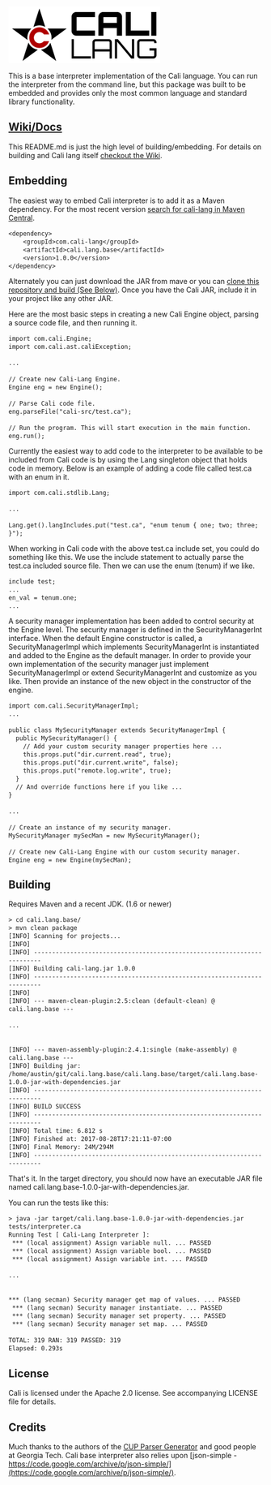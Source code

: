 ![alt tag](cali.lang.base/docs/img/logo.png)

This is a base interpreter implementation of the Cali language. You can run the interpreter from the command line, but this package was built to be embedded and provides only the most common language and standard library functionality.

## [Wiki/Docs](https://github.com/cali-lang/cali.lang.base/wiki)
This README.md is just the high level of building/embedding. For details on building and Cali lang itself [checkout the Wiki](https://github.com/cali-lang/cali.lang.base/wiki).


## Embedding

The easiest way to embed Cali interpreter is to add it as a Maven dependency. For the most recent version [search for cali-lang in Maven Central](https://search.maven.org/#search%7Cga%7C1%7Ccali-lang).

```
<dependency>
    <groupId>com.cali-lang</groupId>
    <artifactId>cali.lang.base</artifactId>
    <version>1.0.0</version>
</dependency>
```

Alternately you can just download the JAR from mave or you can [clone this repository and build (See Below)](#building). Once you have the Cali JAR, include it in your project like any other JAR.

Here are the most basic steps in creating a new Cali Engine object, parsing a source code file, and then running it.
```
import com.cali.Engine;
import com.cali.ast.caliException;

...

// Create new Cali-Lang Engine.
Engine eng = new Engine();

// Parse Cali code file.
eng.parseFile("cali-src/test.ca");

// Run the program. This will start execution in the main function.
eng.run();
```

Currently the easiest way to add code to the interpreter to be available
to be included from Cali code is by using the Lang singleton object that holds
code in memory. Below is an example of adding a code file called test.ca with an enum in it.

```
import com.cali.stdlib.Lang;

...

Lang.get().langIncludes.put("test.ca", "enum tenum { one; two; three; }");
```

When working in Cali code with the above test.ca include set, you could do something like this. We use the include statement to actually parse the test.ca included source file. Then we can use the enum (tenum) if we like.

```
include test;
...
en_val = tenum.one;
...
```

A security manager implementation has been added to control security at the Engine level. The security manager is defined in the SecurityManagerInt interface. When the default Engine constructor is called, a SecurityManagerImpl which implements SecurityManagerInt is instantiated and added to the Engine as the default manager. In order to provide your own implementation of the security manager just implement SecurityManagerImpl or extend SecurityManagerInt and customize as you like. Then provide an instance of the new object in the constructor of the engine.

```
import com.cali.SecurityManagerImpl;
...

public class MySecurityManager extends SecurityManagerImpl {
  public MySecurityManager() {
    // Add your custom security manager properties here ...
    this.props.put("dir.current.read", true);
    this.props.put("dir.current.write", false);
    this.props.put("remote.log.write", true);
  }
  // And override functions here if you like ...
}

...

// Create an instance of my security manager.
MySecurityManager mySecMan = new MySecurityManager();

// Create new Cali-Lang Engine with our custom security manager.
Engine eng = new Engine(mySecMan);
```

## Building
Requires Maven and a recent JDK. (1.6 or newer)

```
> cd cali.lang.base/
> mvn clean package
[INFO] Scanning for projects...
[INFO]                                                                         
[INFO] ------------------------------------------------------------------------
[INFO] Building cali-lang.jar 1.0.0
[INFO] ------------------------------------------------------------------------
[INFO]
[INFO] --- maven-clean-plugin:2.5:clean (default-clean) @ cali.lang.base ---

...


[INFO] --- maven-assembly-plugin:2.4.1:single (make-assembly) @ cali.lang.base ---
[INFO] Building jar: /home/austin/git/cali.lang.base/cali.lang.base/target/cali.lang.base-1.0.0-jar-with-dependencies.jar
[INFO] ------------------------------------------------------------------------
[INFO] BUILD SUCCESS
[INFO] ------------------------------------------------------------------------
[INFO] Total time: 6.812 s
[INFO] Finished at: 2017-08-28T17:21:11-07:00
[INFO] Final Memory: 24M/294M
[INFO] ------------------------------------------------------------------------
```

That's it. In the target directory, you should now have an executable JAR file
named cali.lang.base-1.0.0-jar-with-dependencies.jar.

You can run the tests like this:
```
> java -jar target/cali.lang.base-1.0.0-jar-with-dependencies.jar tests/interpreter.ca
Running Test [ Cali-Lang Interpreter ]:
 *** (local assignment) Assign variable null. ... PASSED
 *** (local assignment) Assign variable bool. ... PASSED
 *** (local assignment) Assign variable int. ... PASSED

...


*** (lang secman) Security manager get map of values. ... PASSED
 *** (lang secman) Security manager instantiate. ... PASSED
 *** (lang secman) Security manager set property. ... PASSED
 *** (lang secman) Security manager set map. ... PASSED

TOTAL: 319 RAN: 319 PASSED: 319
Elapsed: 0.293s
```

## License
Cali is licensed under the Apache 2.0 license. See accompanying LICENSE file for details.

## Credits

Much thanks to the authors of the [CUP Parser Generator](http://www2.cs.tum.edu/projects/cup/install.php) and good people at Georgia Tech. Cali base interpreter also relies upon [json-simple - https://code.google.com/archive/p/json-simple/](https://code.google.com/archive/p/json-simple/).
